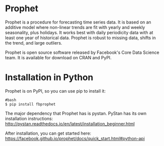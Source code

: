 # Prophet

Prophet is a procedure for forecasting time series data. It is based on an additive model where non-linear trends are fit with yearly and weekly seasonality, plus holidays. It works best with daily periodicity data with at least one year of historical data. Prophet is robust to missing data, shifts in the trend, and large outliers.

Prophet is open source software released by Facebook's Core Data Science team. It is available for download on CRAN and PyPI.

# Installation in Python

Prophet is on PyPI, so you can use pip to install it:

	#bash
	$ pip install fbprophet
The major dependency that Prophet has is pystan. PyStan has its own installation instructions: http://pystan.readthedocs.io/en/latest/installation_beginner.html

After installation, you can get started here: https://facebook.github.io/prophet/docs/quick_start.html#python-api
